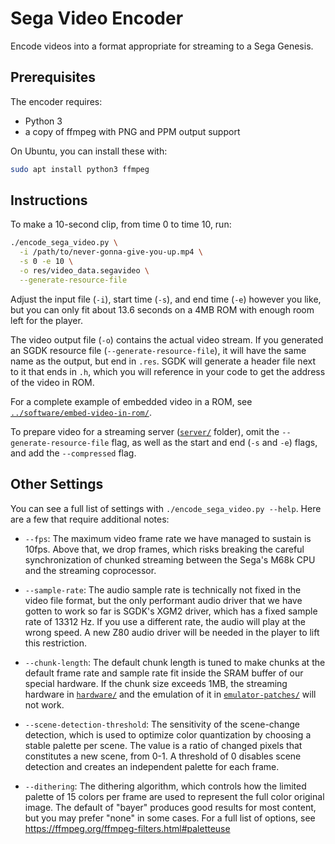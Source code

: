 # Sega Video Encoder

Encode videos into a format appropriate for streaming to a Sega Genesis.


## Prerequisites

The encoder requires:
 - Python 3
 - a copy of ffmpeg with PNG and PPM output support

On Ubuntu, you can install these with:

```sh
sudo apt install python3 ffmpeg
```


## Instructions

To make a 10-second clip, from time 0 to time 10, run:

```sh
./encode_sega_video.py \
  -i /path/to/never-gonna-give-you-up.mp4 \
  -s 0 -e 10 \
  -o res/video_data.segavideo \
  --generate-resource-file
```

Adjust the input file (`-i`), start time (`-s`), and end time (`-e`) however
you like, but you can only fit about 13.6 seconds on a 4MB ROM with enough room
left for the player.

The video output file (`-o`) contains the actual video stream.  If you
generated an SGDK resource file (`--generate-resource-file`), it will have the
same name as the output, but end in `.res`.  SGDK will generate a header file
next to it that ends in `.h`, which you will reference in your code to get the
address of the video in ROM.

For a complete example of embedded video in a ROM, see
[`../software/embed-video-in-rom/`](../software/embed-video-in-rom/).

To prepare video for a streaming server ([`server/`](../server/) folder), omit
the `--generate-resource-file` flag, as well as the start and end (`-s` and
`-e`) flags, and add the `--compressed` flag.


## Other Settings

You can see a full list of settings with `./encode_sega_video.py --help`.  Here
are a few that require additional notes:

  * `--fps`: The maximum video frame rate we have managed to sustain is 10fps.
    Above that, we drop frames, which risks breaking the careful
    synchronization of chunked streaming between the Sega's M68k CPU and the
    streaming coprocessor.

  * `--sample-rate`: The audio sample rate is technically not fixed in the
    video file format, but the only performant audio driver that we have gotten
    to work so far is SGDK's XGM2 driver, which has a fixed sample rate of
    13312 Hz.  If you use a different rate, the audio will play at the wrong
    speed.  A new Z80 audio driver will be needed in the player to lift this
    restriction.

  * `--chunk-length`: The default chunk length is tuned to make chunks at the
    default frame rate and sample rate fit inside the SRAM buffer of our
    special hardware.  If the chunk size exceeds 1MB, the streaming hardware in
    [`hardware/`](../hardware/) and the emulation of it in
    [`emulator-patches/`](../emulator-patches/) will not work.

  * `--scene-detection-threshold`: The sensitivity of the scene-change
    detection, which is used to optimize color quantization by choosing a
    stable palette per scene.  The value is a ratio of changed pixels that
    constitutes a new scene, from 0-1.  A threshold of 0 disables scene
    detection and creates an independent palette for each frame.

  * `--dithering`: The dithering algorithm, which controls how the limited
    palette of 15 colors per frame are used to represent the full color
    original image.  The default of "bayer" produces good results for most
    content, but you may prefer "none" in some cases.  For a full list of
    options, see https://ffmpeg.org/ffmpeg-filters.html#paletteuse
